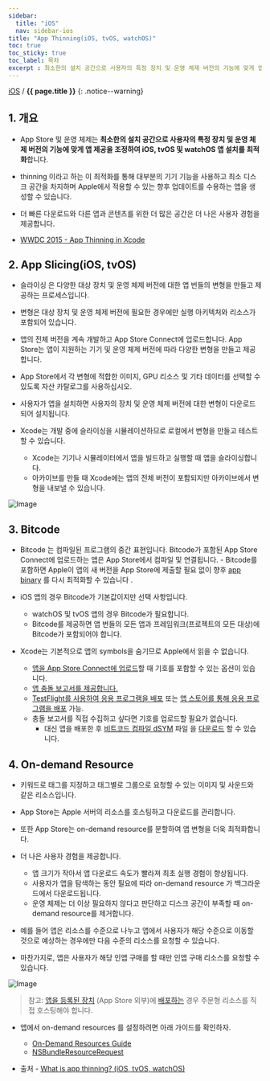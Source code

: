 ```yaml
---
sidebar:
  title: "iOS"
  nav: sidebar-ios
title: "App Thinning(iOS, tvOS, watchOS)"
toc: true
toc_sticky: true
toc_label: 목차
excerpt : 최소한의 설치 공간으로 사용자의 특정 장치 및 운영 체제 버전의 기능에 맞게 앱 제공을 조정하여 iOS, tvOS 및 watchOS 앱 설치를 최적화
---
```

[iOS](/ios/) / **{{ page.title }}**
{: .notice--warning}

## 1. 개요
- App Store 및 운영 체제는 **최소한의 설치 공간으로 사용자의 특정 장치 및 운영 체제 버전의 기능에 맞게 앱 제공을 조정하여 iOS, tvOS 및 watchOS 앱 설치를 최적화**합니다. 
- thinning 이라고 하는 이 최적화를 통해 대부분의 기기 기능을 사용하고 최소 디스크 공간을 차지하며 Apple에서 적용할 수 있는 향후 업데이트를 수용하는 앱을 생성할 수 있습니다. 
- 더 빠른 다운로드와 다른 앱과 콘텐츠를 위한 더 많은 공간은 더 나은 사용자 경험을 제공합니다.

- [WWDC 2015 - App Thinning in Xcode](https://developer.apple.com/videos/play/wwdc2015/404)

## 2. App Slicing(iOS, tvOS)
- 슬라이싱 은 다양한 대상 장치 및 운영 체제 버전에 대한 앱 번들의 변형을 만들고 제공하는 프로세스입니다. 
- 변형은 대상 장치 및 운영 체제 버전에 필요한 경우에만 실행 아키텍처와 리소스가 포함되어 있습니다. 
- 앱의 전체 버전을 계속 개발하고 App Store Connect에 업로드합니다. App Store는 앱이 지원하는 기기 및 운영 체제 버전에 따라 다양한 변형을 만들고 제공합니다. 
- App Store에서 각 변형에 적합한 이미지, GPU 리소스 및 기타 데이터를 선택할 수 있도록 자산 카탈로그를 사용하십시오. 
- 사용자가 앱을 설치하면 사용자의 장치 및 운영 체제 버전에 대한 변형이 다운로드되어 설치됩니다.

- Xcode는 개발 중에 슬라이싱을 시뮬레이션하므로 로컬에서 변형을 만들고 테스트할 수 있습니다. 
    - Xcode는 기기나 시뮬레이터에서 앱을 빌드하고 실행할 때 앱을 슬라이싱합니다. 
    - 아카이브를 만들 때 Xcode에는 앱의 전체 버전이 포함되지만 아카이브에서 변형을 내보낼 수 있습니다.

![Image](https://help.apple.com/xcode/mac/current/en.lproj/Art/app_thinning_2x.png)

## 3. Bitcode
- Bitcode 는 컴파일된 프로그램의 중간 표현입니다. Bitcode가 포함된 App Store Connect에 업로드하는 앱은 App Store에서 컴파일 및 연결됩니다.
        - Bitcode를 포함하면 Apple이 앱의 새 버전을 App Store에 제출할 필요 없이 향후 [app binary](https://help.apple.com/xcode/mac/current/#/dev7af8b1d18) 를 다시 최적화할 수 있습니다 .

- iOS 앱의 경우 Bitcode가 기본값이지만 선택 사항입니다. 
    - watchOS 및 tvOS 앱의 경우 Bitcode가 필요합니다. 
    - Bitcode를 제공하면 앱 번들의 모든 앱과 프레임워크(프로젝트의 모든 대상)에 Bitcode가 포함되어야 합니다.

- Xcode는 기본적으로 앱의 symbols을 숨기므로 Apple에서 읽을 수 없습니다. 
    - [앱을 App Store Connect에 업로드](https://help.apple.com/xcode/mac/current/#/dev442d7f2ca)할 때 기호를 포함할 수 있는 옵션이 있습니다. 
    - [앱 충돌 보고서를 제공합니다.](https://help.apple.com/xcode/mac/current/#/dev861f46ea8) 
    - [TestFlight를 사용하여 응용 프로그램을 배포](https://help.apple.com/xcode/mac/current/#/dev2539d985f) 또는 [앱 스토어를 통해 응용 프로그램을 배포](https://help.apple.com/xcode/mac/current/#/dev067853c94) 가능. 
    - 충돌 보고서를 직접 수집하고 싶다면 기호를 업로드할 필요가 없습니다. 
        - 대신 앱을 배포한 후 [비트코드 컴파일 dSYM](https://help.apple.com/xcode/mac/current/#/devef5928039) 파일 을 [다운로드](https://help.apple.com/xcode/mac/current/#/devef5928039) 할 수 있습니다.


## 4. On-demand Resource
- 키워드로 태그를 지정하고 태그별로 그룹으로 요청할 수 있는 이미지 및 사운드와 같은 리소스입니다. 
- App Store는 Apple 서버의 리소스를 호스팅하고 다운로드를 관리합니다. 
- 또한 App Store는 on-demand resource를 분할하여 앱 변형을 더욱 최적화합니다.

- 더 나은 사용자 경험을 제공합니다.
    - 앱 크기가 작아서 앱 다운로드 속도가 빨라져 최초 실행 경험이 향상됩니다.
    - 사용자가 앱을 탐색하는 동안 필요에 따라 on-demand resource 가 백그라운드에서 다운로드됩니다.
    - 운영 체제는 더 이상 필요하지 않다고 판단하고 디스크 공간이 부족할 때 on-demand resource를 제거합니다.
- 예를 들어 앱은 리소스를 수준으로 나누고 앱에서 사용자가 해당 수준으로 이동할 것으로 예상하는 경우에만 다음 수준의 리소스를 요청할 수 있습니다. 
- 마찬가지로, 앱은 사용자가 해당 인앱 구매를 할 때만 인앱 구매 리소스를 요청할 수 있습니다.

![Image](https://help.apple.com/xcode/mac/current/en.lproj/Art/on_demand_resources_2x.png)

>참고: [앱을 등록된 장치](https://help.apple.com/xcode/mac/current/#/dev7ccaf4d3c) (App Store 외부)에 [배포하는](https://help.apple.com/xcode/mac/current/#/dev7ccaf4d3c) 경우 주문형 리소스를 직접 호스팅해야 합니다.

- 앱에서 on-demand resources 를 설정하려면 아래 가이드를 확인하자.
    - [On-Demand Resources Guide](https://developer.apple.com/library/prerelease/content/documentation/FileManagement/Conceptual/On_Demand_Resources_Guide/index.html#//apple_ref/doc/uid/TP40015083)
    - [NSBundleResourceRequest](https://developer.apple.com/reference/foundation/nsbundleresourcerequest)

- 출처 - [What is app thinning? (iOS, tvOS, watchOS)](https://help.apple.com/xcode/mac/current/#/devbbdc5ce4f)
